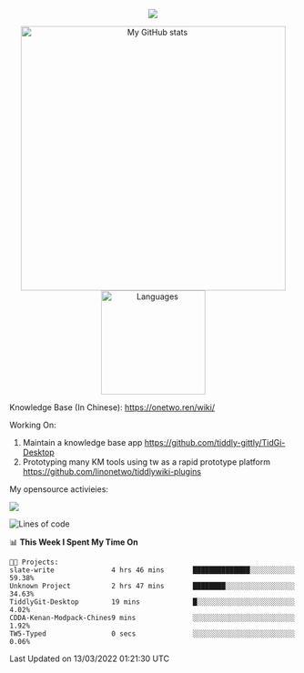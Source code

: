 <a href="https://github.com/linonetwo">
    <p align="center">
        <img src="https://github-profile-trophy.vercel.app/?username=linonetwo&column=7&theme=onedark"/>
    </p>
</a>
<a align="center" href="https://github.com/linonetwo">
  <p align="center">
    <img src="https://github-readme-stats.vercel.app/api?username=linonetwo&show_icons=true&count_private=true" alt="My GitHub stats" width="465"/>
    <img src="https://github-readme-stats.vercel.app/api/top-langs/?username=linonetwo&layout=compact&langs_count=10" alt="Languages" height="183">
  </p>
</a>

Knowledge Base (In Chinese): https://onetwo.ren/wiki/

Working On: 

1. Maintain a knowledge base app https://github.com/tiddly-gittly/TidGi-Desktop
1. Prototyping many KM tools using tw as a rapid prototype platform https://github.com/linonetwo/tiddlywiki-plugins

My opensource activieies:

![](https://visitor-badge.glitch.me/badge?page_id=linonetwo.linonetwo)

<!--START_SECTION:waka-->
![Lines of code](https://img.shields.io/badge/From%20Hello%20World%20I%27ve%20Written-2%20Million%20lines%20of%20code-blue)

📊 **This Week I Spent My Time On** 

```text
🐱‍💻 Projects: 
slate-write              4 hrs 46 mins       ██████████████░░░░░░░░░░░   59.38% 
Unknown Project          2 hrs 47 mins       ████████░░░░░░░░░░░░░░░░░   34.63% 
TiddlyGit-Desktop        19 mins             █░░░░░░░░░░░░░░░░░░░░░░░░   4.02% 
CDDA-Kenan-Modpack-Chines9 mins              ░░░░░░░░░░░░░░░░░░░░░░░░░   1.92% 
TW5-Typed                0 secs              ░░░░░░░░░░░░░░░░░░░░░░░░░   0.06%

```


 Last Updated on 13/03/2022 01:21:30 UTC
<!--END_SECTION:waka-->
